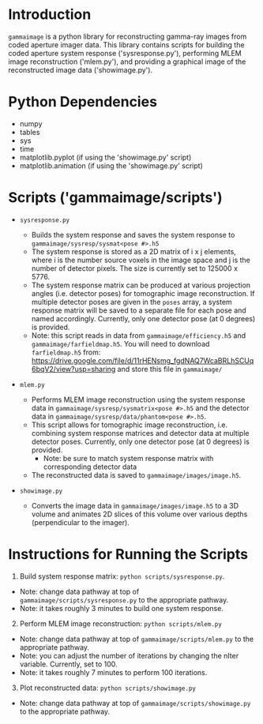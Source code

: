 # Introduction
`gammaimage` is a python library for reconstructing gamma-ray images from coded aperture imager data. This library contains scripts for building the coded aperture system response ('sysresponse.py'), performing MLEM image reconstruction ('mlem.py'), and providing a graphical image of the reconstructed image data ('showimage.py').

# Python Dependencies
- numpy
- tables
- sys
- time
- matplotlib.pyplot (if using the 'showimage.py' script)
- matplotlib.animation (if using the 'showimage.py' script)

# Scripts ('gammaimage/scripts')
- `sysresponse.py`
  - Builds the system response and saves the system response to `gammaimage/sysresp/sysmat<pose #>.h5`
  - The system response is stored as a 2D matrix of i x j elements, where i is the number source voxels in the image space and j is the number of detector pixels. The size is currently set to 125000 x 5776.
  - The system response matrix can be produced at various projection angles (i.e. detector poses) for tomographic image reconstruction. If multiple detector poses are given in the `poses` array, a system response matrix will be saved to a separate file for each pose and named accordingly. Currently, only one detector pose (at 0 degrees) is provided.
  - Note: this script reads in data from `gammaimage/efficiency.h5` and `gammaimage/farfieldmap.h5`. You will need to download `farfieldmap.h5` from: https://drive.google.com/file/d/11rHENsmg_fgdNAQ7WcaBRLhSCUq6bqV2/view?usp=sharing and store this file in `gammaimage/`

- `mlem.py`
  - Performs MLEM image reconstruction using the system response data in `gammaimage/sysresp/sysmatrix<pose #>.h5` and the detector data in `gammaimage/sysresp/data/phantom<pose #>.h5`.
  - This script allows for tomographic image reconstruction, i.e. combining system response matrices and detector data at multiple detector poses. Currently, only one detector pose (at 0 degrees) is provided.
    - Note: be sure to match system response matrix with corresponding detector data
  - The reconstructed data is saved to `gammaimage/images/image.h5`.

- `showimage.py`
  - Converts the image data in `gammaimage/images/image.h5` to a 3D volume and animates 2D slices of this volume over various depths (perpendicular to the imager).

# Instructions for Running the Scripts
1. Build system response matrix: `python scripts/sysresponse.py`.
  - Note: change data pathway at top of `gammaimage/scripts/sysresponse.py` to the appropriate pathway.
  - Note: it takes roughly 3 minutes to build one system response.
2. Perform MLEM image reconstruction: `python scripts/mlem.py`
  - Note: change data pathway at top of `gammaimage/scripts/mlem.py` to the appropriate pathway.
  - Note: you can adjust the number of iterations by changing the nIter variable. Currently, set to 100.
  - Note: it takes roughly 7 minutes to perform 100 iterations.
3. Plot reconstructed data: `python scripts/showimage.py`
  - Note: change data pathway at top of `gammaimage/scripts/showimage.py` to the appropriate pathway.
